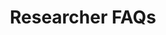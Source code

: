 ---
title: Researcher FAQs
permalink: /researchers/researcher-faqs/
layout: faq
faq:
  - question: How can I take part? 
    answer: >
      If you are interested in being a recruiting site for our research studies, please contact the study teams to express interest in participation.  
    

      If you would like to collaborate with our study teams, please contact the main study team.
---